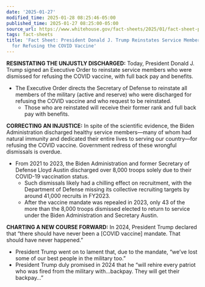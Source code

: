 ```yaml
---
date: '2025-01-27'
modified_time: 2025-01-28 08:25:46-05:00
published_time: 2025-01-27 08:25:00-05:00
source_url: https://www.whitehouse.gov/fact-sheets/2025/01/fact-sheet-president-donald-j-trump-reinstates-service-members-discharged-for-refusing-the-covid-vaccine/
tags: fact-sheets
title: 'Fact Sheet: President Donald J. Trump Reinstates Service Members Discharged
  for Refusing the COVID Vaccine'
---
```

 
**RESINSTATING THE UNJUSTLY DISCHARGED:** Today, President Donald J.
Trump signed an Executive Order to reinstate service members who were
dismissed for refusing the COVID vaccine, with full back pay and
benefits.

-   The Executive Order directs the Secretary of Defense to reinstate
    all members of the military (active and reserve) who were discharged
    for refusing the COVID vaccine and who request to be reinstated.
    -   Those who are reinstated will receive their former rank and full
        back pay with benefits.

**CORRECTING AN INJUSTICE:** In spite of the scientific evidence, the
Biden Administration discharged healthy service members—many of whom had
natural immunity and dedicated their entire lives to serving our
country—for refusing the COVID vaccine. Government redress of these
wrongful dismissals is overdue.

-   From 2021 to 2023, the Biden Administration and former Secretary of
    Defense Lloyd Austin discharged over 8,000 troops solely due to
    their COVID-19 vaccination status.
    -   <span
        style="background-color: var(--wp--preset--color--white);color: var(--wp--preset--color--charcoal);font-family: var(--wp--custom--typography--body--font-family);font-size: var(--wp--custom--typography--body--font-size);font-weight: var(--wp--custom--typography--body--font-weight);letter-spacing: var(--wp--custom--typography--body--letter-spacing);text-transform: var(--wp--custom--typography--body--text-transform)">Such
        dismissals likely had a chilling effect on recruitment, with the
        Department of Defense missing its collective recruiting targets
        by around 41,000 recruits in FY2023.</span>
    -   After the vaccine mandate was repealed in 2023, only 43 of the
        more than the 8,000 troops dismissed elected to return to
        service under the Biden Administration and Secretary Austin.

**CHARTING A NEW COURSE FORWARD:** In 2024, President Trump declared
that “there should have never been a \[COVID vaccine\] mandate. That
should have never happened.” 

-   President Trump went on to lament that, due to the mandate, “we’ve
    lost some of our best people in the military too.”
-   President Trump duly promised in 2024 that he “will rehire every
    patriot who was fired from the military with…backpay. They will get
    their backpay…”

